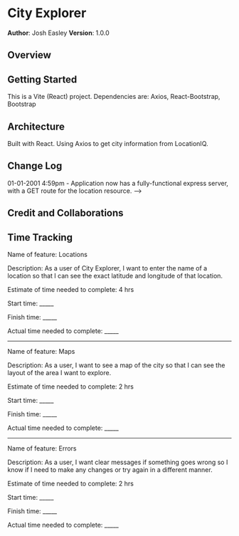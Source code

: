 # City Explorer

**Author**: Josh Easley
**Version**: 1.0.0

## Overview
<!-- Provide a high level overview of what this application is and why you are building it, beyond the fact that it's an assignment for this class. (i.e. What's your problem domain?) -->

## Getting Started
This is a Vite (React) project. Dependencies are: Axios, React-Bootstrap, Bootstrap

## Architecture
Built with React. Using Axios to get city information from LocationIQ.

## Change Log

01-01-2001 4:59pm - Application now has a fully-functional express server, with a GET route for the location resource. -->

## Credit and Collaborations

## Time Tracking

Name of feature: Locations

Description: As a user of City Explorer, I want to enter the name of a location so that I can see the exact latitude and longitude of that location.

Estimate of time needed to complete: 4 hrs

Start time: _____

Finish time: _____

Actual time needed to complete: _____

-------

Name of feature: Maps

Description: As a user, I want to see a map of the city so that I can see the layout of the area I want to explore.

Estimate of time needed to complete: 2 hrs

Start time: _____

Finish time: _____

Actual time needed to complete: _____

-------

Name of feature: Errors

Description: As a user, I want clear messages if something goes wrong so I know if I need to make any changes or try again in a different manner.

Estimate of time needed to complete: 2 hrs

Start time: _____

Finish time: _____

Actual time needed to complete: _____